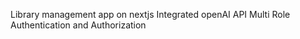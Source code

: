 Library management app on nextjs
Integrated openAI API 
Multi Role Authentication and Authorization
